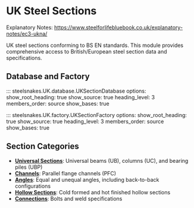 # UK Steel Sections

Explanatory Notes: https://www.steelforlifebluebook.co.uk/explanatory-notes/ec3-ukna/

UK steel sections conforming to BS EN standards. This module provides comprehensive access to British/European steel section data and specifications.

## Database and Factory

::: steelsnakes.UK.database.UKSectionDatabase
    options:
        show_root_heading: true
        show_source: true
        heading_level: 3
        members_order: source
        show_bases: true

::: steelsnakes.UK.factory.UKSectionFactory
    options:
        show_root_heading: true
        show_source: true
        heading_level: 3
        members_order: source
        show_bases: true

## Section Categories

- **[Universal Sections](universal/index.md)**: Universal beams (UB), columns (UC), and bearing piles (UBP)
- **[Channels](channels/index.md)**: Parallel flange channels (PFC)
- **[Angles](angles/index.md)**: Equal and unequal angles, including back-to-back configurations
- **[Hollow Sections](hollow/index.md)**: Cold formed and hot finished hollow sections
- **[Connections](connections/index.md)**: Bolts and weld specifications
